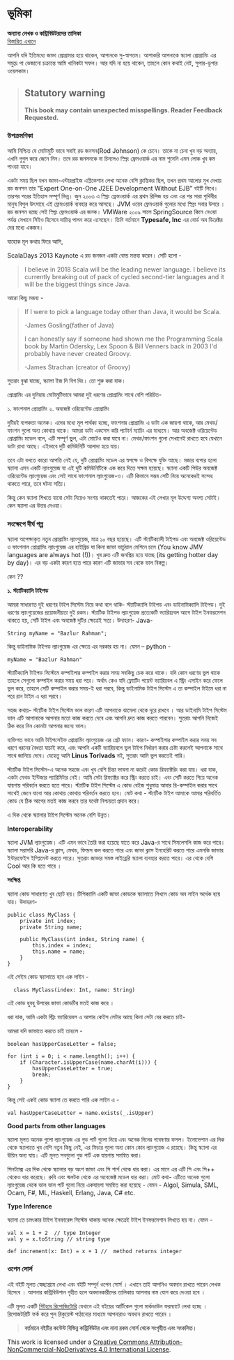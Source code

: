 # ভূমিকা

**অন্যান্য লেখক ও কন্ট্রিবিউটরদের তালিকা**  
[বিস্তারিত এখানে](https://github.com/howtocode-dev/scala.howtocode.dev/graphs/contributors?type=a)

আপনি যদি ইতিমধ্যে জাভা প্রোগ্রামার হয়ে থাকেন, আপানকে সু-স্বাগতম। আশাকরি আপনাকে স্ক্যালা প্রোগ্রামিং এর সমুদ্রে পা ভেজানো চক্রান্তে আমি খানিকটা সফল। আর যদি না হয়ে থাকেন, তাহলে কোন কথাই নেই, সুপার-ডুপার ওয়েলকাম।

> ## Statutory warning
>
> **This book may contain unexpected misspellings. Reader Feedback Requested.**

### উপক্রমণিকা

আমি নিশ্চিত যে মোটামুটি ভাবে সবাই রড জনসন\(Rod Johnson\) কে চেনে। তাকে না চেনা খুব বড় অন্যায়, এখনি গুগুল করে জেনে নিন। তবে রড জনসনকে না চিনলেও স্প্রিং ফ্রেমওয়ার্ক এর নাম শুনেনি এমন লোক খুব কম পাওয়া যাবে।

একটা সময় ছিল যখন জাভা-এন্টারপ্রাইজ এপ্লিকেশান লেখা অনেক বেশি ক্লান্তিকর ছিল, তখন প্রথম আলোর মুখ দেখায় রড জনসন তার "Expert One-on-One J2EE Development Without EJB” বইটি লিখে। তারপর পরের ইতিহাস সম্পূর্ণ ভিন্ন। জুন ২০০৩ এ স্প্রিং ফ্রেমওয়ার্ক এর প্রথম রিলিজ হয় এবং এর পর সারা পৃথিবীর মানুষ বিপুল উৎসাহে এই ফ্রেমওয়ার্ক ব্যবহার করে আসছে। JVM ওয়েব ফ্রেমওয়ার্ক গুলোর মধ্যে স্প্রিং সবার উপরে । রড জনসন হচ্ছে সেই স্প্রিং ফ্রেমওয়ার্ক এর জনক। VMWare ২০০৯ সালে SpringSource কিনে নেওয়া পর্যন্ত সেখানে সিইও হিসেবে দায়িত্ব পালন করে এসেছেন। তিনি বর্তমানে **Typesafe, Inc** এর বোর্ড অব ডিরেক্টর দের মধ্যে একজন।

যাহোক মূল কথায় ফিরে আসি,

ScalaDays 2013 Kaynote এ রড জনজন একটা বোল্ড মন্তব্য করেন। সেটি হলো -

> I believe in 2018 Scala will be the leading newer language. I believe its currently breaking out of pack of cycled second-tier languages and it will be the biggest things since Java.

আরো কিছু মন্তব্য -

> If I were to pick a language today other than Java, it would be Scala.
>
> -James Gosling\(father of Java\)
>
> I can honestly say if someone had shown me the Programming Scala book by Martin Odersky, Lex Spoon & Bill Venners back in 2003 I'd probably have never created Groovy.
>
> -James Strachan \(creator of Groovy\)

সুতরাং বুঝা যাচ্ছে, স্ক্যালা ইজ দি বিগ থিং। তো শুরু করা যাক।

প্রোগ্রামিং এর দুনিয়ায় মোটামুটিভাবে আমরা দুই ধরণের প্রোগ্রামিং সাথে বেশি পরিচিত-

১. ফাংশনাল প্রোগ্রামিং ২. অবজেক্ট ওরিয়েন্টেড প্রোগ্রামিং

দুটিরই ব্যপকতা অনেক। এদের মধ্যে মূল পার্থক্য হচ্ছে, ফাংশনার প্রোগ্রামিং এ ডাটা এক জায়গা থাকে, আর মেথড/ফাংশন গুলো অন্য কোথায় থাকে। আমরা ডাটা একসেস করি প্যাটার্ন ম্যাচিং এর মাধ্যমে। আর অবজেক্ট ওরিয়েন্টেড প্রোগ্রামিং মডেল বলে, এটি সম্পূর্ণ ভুুল, এটা মোটেও করা যাবে না। মেথড/ফাংশন গুলো সেখানেই রাখতে হবে যেখানে ডাটা রাখা আছে। এইভাবে দুটি কমিউনিটি আলাদা হয়ে যায়।

তবে এটা বলতে কারো আপত্তি নেই যে, দুটি প্রোগ্রামিং মডেল এর স্বপক্ষে ও বিপক্ষে যুক্তি আছে। মজার ব্যপার হলাে স্ক্যালা এমন একটি ল্যাংগুয়েজ যা এই দুটি কমিউনিটিকে এক করে দিতে সক্ষম হয়েছে। স্ক্যালা একটি পিউর অবজেক্ট ওরিয়েন্টেড ল্যাংগুয়েজ এবং সেই সাথে ফাংশনাল ল্যাংগুয়েজ-ও। এটি কিভাবে সম্ভব সেটি নিয়ে অনেকেরই সন্দেহ থাকতে পারে, তবে ঘটনা সত্যি।

কিন্তু কেন স্ক্যালা শিখতে যাবো সেটা নিয়েও সংশয় থাকতেই পারে। আজকের এই লেখার মূল উদ্দেশ্য অবশ্য সেটাই। কেন স্ক্যালা এর উত্তর দেওয়া।

### সংক্ষেপে দীর্ঘ গল্প

স্ক্যালা অপেক্ষাকৃত নতুন প্রোগ্রামিং ল্যাংগুয়েজ, মাত্র ১০ বছর হয়েছে। এটি স্ট্যাটিক্যালী টাইপড এবং অবজেক্ট ওরিয়েন্টেড ও ফাংশনাল প্রোগ্রামিং ল্যাংগুয়েজ এর হাইব্রিড যা কিনা জাভা ভার্চুয়াল মেশিনে চলে \(You know JMV languages are always hot \(!\)\)। খুব দ্রুত এটি জনপ্রিয় হয়ে যাচ্ছে \(its getting hotter day by day\)। এর বড় একটা কারণ হতে পারে কারণ এটি জাভার সব থেকে ভাল বিকল্প।

কেন ??

**১. স্ট্যাটিক্যালি টাইপড**

আমরা সাধারণত দুই ধরণের টাইপ সিস্টেম নিয়ে কথা বলে থাকি- স্ট্যাটিক্যালি টাইপড এবং ডাইনামিক্যালি টাইপড। দুই ধরণের ল্যাংগুয়েজের প্রয়োজনীয়তা দুই রকম। স্ট্যাটিক টাইপড ল্যাংগুয়েজ প্রত্যেকটি ভ্যারিয়্যবল আগে টাইপ ইনফরমেশন থাকতে হয়, সেটি টাইপ এবং অবজেক্ট দুটির ক্ষেত্রেই সত্য। উদাহরণ- Java-

```text
String myName = "Bazlur Rahman";
```

কিন্তু ডাইনামিক টাইপড ল্যাংগুয়েজ এর ক্ষেত্রে এর দরকার হয় না। যেমন – python -

```text
myName = "Bazlur Rahman"
```

স্ট্যাটিক্যালি টাইপড সিস্টেমে কম্পাইলার কম্পাইল করার সময় সবকিছু চেক করে থাকে। যদি কোন ধরণের ভুল থাকে তাহলে সেগুলো কম্পাইল করার সময় ধরা পরে। অর্থাৎ কেও যদি ফ্লোাটিং পয়েন্ট ভ্যারিয়বল এ স্ট্রিং এসাইন করে ফেলে ভুল করে, তাহলে সেটি কম্পাইল করার সময়-ই ধরা পরবে, কিন্তু ডাইনামিক টাইপ সিস্টেম এ তা কম্পাইল টাইমে ধরা না পরে রান টাইম এ ধরা পরবে।

সহজ কথায়- স্ট্যাটিক টাইপ সিস্টেম ভাল কারণ এটি আপনাকে ঝামেলা থেকে দূরে রাখবে । আর ডাইনামি টাইপ সিস্টেম ভাল এটি আপানাকে আপনার মতো কাজ করতে দেবে এবং আপনি দ্রুত কাজ করতে পারবেন। সুতরাং আপনি নিজেই ঠিক করে নিন কোনটা আপনার জন্যে ভাল।

ব্যক্তিগত ভাবে আমি টাইপসেইফ প্রোগ্রামিং ল্যাংগুয়েজ এর গ্রেট ফ্যান। কারণ- কম্পাইলার কম্পাইল করার সময় সব ধরণে ধরনের বৈধতা যাচাই করে, এবং আপনি একটি ভ্যারিয়বলে ভুল টাইপ নির্ধারণ করার চেষ্টা করলেই আপনাকে সাথে সাথে জানিয়ে দেবে। যেহেতু আমি **Linus Torlvads** নই, সুতরাং আমি ভুল করতেই পারি।

স্ট্যাটিক টাইপ সিস্টেম-এ অনেক সহজে এবং খুব বেশি চিন্তা ভাবনা না করেই কোড রিফ্যাক্টরিং করা যায়। ধরা যাক, একটা মেথড ইন্টিজার প্যারিমিটার নেই। আমি সেটা রিফ্যাক্টর করে স্ট্রিং করতে চাই। এবং সেটি করতে গিয়ে অনেক যায়গায় পরিবর্তন করতে হতে পারে। স্ট্যাটিক টাইপ সিস্টেম এ কোড বেইজ শুধুমাত্র আবার রি-কম্পাইল করার সাথে সাথেই জেনে যাবো আর কোথায় কোথায় পরিবর্তন করতে হবে। মোট কথা - স্ট্যাটিক টাইপ আমাকে আমার পরিবর্তিত কোড যে ঠিক আগের মতই কাজ করবে তার যথেষ্ট নিশ্চয়তা প্রদান করে।

এ দিক থেকে স্ক্যালার টাইপ সিস্টেম অনেক বেশি উন্নত।

**Interoperability**

স্ক্যালা JVM ল্যাংগুয়েজ। এটি এমন ভাবে তৈরি করা হয়েছে যাতে করে Java-র সাথে সিমলেসলি কাজ করে পারে। স্ক্যালা সরাসরি Java-র ক্লাস, মেথড, ফিল্ডস কল করতে পারে এবং জাভা ক্লাস ইনহেরিট করতে পারে এমনকি জাভার ইন্টারফেইস ইম্প্লিমেন্ট করতে পারে। সুতরাং জাভার সমস্ত লাইব্রেরি স্ক্যালা ব্যবহার করতে পারে। এর থেকে বেশি Cool আর কি হতে পারে ।

**সংক্ষিপ্ত**

স্ক্যালা কোড সাধারণত খুব ছোট হয়। টিপিক্যালি একটি জাভা কোডকে স্ক্যালাতে লিখলে কোড অব লাইন অর্ধেক হয়ে যায়। উদাহরণ-

```text
public class MyClass {
    private int index;
    private String name;

    public MyClass(int index, String name) {
        this.index = index;
        this.name = name;
    }
}
```

এই সেইম কোড স্ক্যালাতে হবে এক লাইন -

```text
  class MyClass(index: Int, name: String)
```

এই কোড হুবহু উপরের জাভা কোডটির মতই কাজ করে ।

ধরা যাক, আমি একটা স্ট্রিং ভ্যারিয়েবল এ আপার কেইস লেটার আছে কিনা সেটা বের করতে চাই-

আমরা যদি জাভাতে করতে চাই তাহলে -

```text
boolean hasUpperCaseLetter = false;

for (int i = 0; i < name.length(); i++) {
    if (Character.isUpperCase(name.charAt(i))) {
        hasUpperCaseLetter = true;
        break;
    }
}
```

কিন্তু সেই একই কোড স্ক্যালা তে করতে পারি এক লাইন এ -

```text
val hasUpperCaseLetter = name.exists(_.isUpper)
```

**Good parts from other languages**

স্ক্যালা মূলত অনেক গুলো ল্যাংগুয়েজ এর গুড পার্ট গুলো নিয়ে এবং অনেক দিনের গবেষণার ফসল। ইনোভেশান এর দিক থেকে স্ক্যালাতে খুব বেশি নতুন কিছু নেই, এর ফিচার গুলো অন্য কোন কোন ল্যাংগুয়েজ এ রয়েছে। কিন্তু স্ক্যালা এর উয়িন অন্য যায়। এটি মূলত সবগুলো গুড পার্ট এক যায়গায় সমন্বিত করা।

সিনট্যাক্স এর দিক থেকে স্ক্যালার বড় অংশ জাভা এবং সি শার্প থেকে ধার করা। এর মানে এর এটি সি এবং সি++ থেকেও ধার করেছে। রুবি এবং স্মলটক থেকে এর অবেজেক্ট মডেল ধার করা। মোট কথা- এটিতে অনেক গুলো ল্যাংগুয়েজ থেকে ভাল ভাল পার্ট গুলো নিয়ে একযায়গা সমন্বিত করা হয়েছে - যেমন - Algol, Simula, SML, Ocam, F\#, ML, Haskell, Erlang, Java, C\# etc.

**Type Inference**

স্ক্যালা তে চমৎকার টাইপ ইনফারেন্স সিস্টেম থাকায় অনেক ক্ষেত্রেই টাইপ ইনফরমেশান লিখতে হয় না। যেমন -

```text
val x = 1 + 2  // type Integer
val y = x.toString // string type

def increment(x: Int) = x + 1 //  method returns integer
```

### ওপেন সোর্স

এই বইটি মূলত স্বেচ্ছাশ্রমে লেখা এবং বইটি সম্পূর্ন ওপেন সোর্স । এখানে তাই আপনিও অবদান রাখতে পারেন লেখক হিসেবে । আপনার কন্ট্রিবিউশান গৃহীত হলে অবদানকারীদের তালিকায় আপনার নাম যোগ করে দেওয়া হবে ।

এটি মূলত একটি [গিটহাব রিপোজিটোরি](https://github.com/howtocode-dev/scala.howtocode.dev) যেখানে এই বইয়ের আর্টিকেল গুলো মার্কডাউন ফরম্যাটে লেখা হচ্ছে । রিপোজটরিটি ফর্ক করে পুল রিকুয়েস্ট পাঠানোর মাধ্যমে আপনারাও অবদান রাখতে পারেন ।

> **বর্তমানে বইটির কন্টেন্ট বিভিন্ন কন্ট্রিবিউটর এবং নানা রকম সোর্স থেকে সংগৃহীত এবং সংকলিত।**

  
This work is licensed under a [Creative Commons Attribution-NonCommercial-NoDerivatives 4.0 International License](http://creativecommons.org/licenses/by-nc-nd/4.0/).


